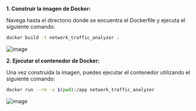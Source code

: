 **1. Construir la imagen de Docker:**

Navega hasta el directorio donde se encuentra el Dockerfile y ejecuta el siguiente comando:

```sh
docker build -t network_traffic_analyzer .
```
![image](https://github.com/anttox/Proyecto-CPD/assets/118635410/fc7f2d39-4df3-49cf-a85a-107a926558b9)

**2. Ejecutar el contenedor de Docker:**

Una vez construida la imagen, puedes ejecutar el contenedor utilizando el siguiente comando:

```sh
docker run --rm -v $(pwd):/app network_traffic_analyzer
```
![image](https://github.com/anttox/Proyecto-CPD/assets/118635410/b5bb3b12-966e-4408-823d-e92e5deeb43d)
